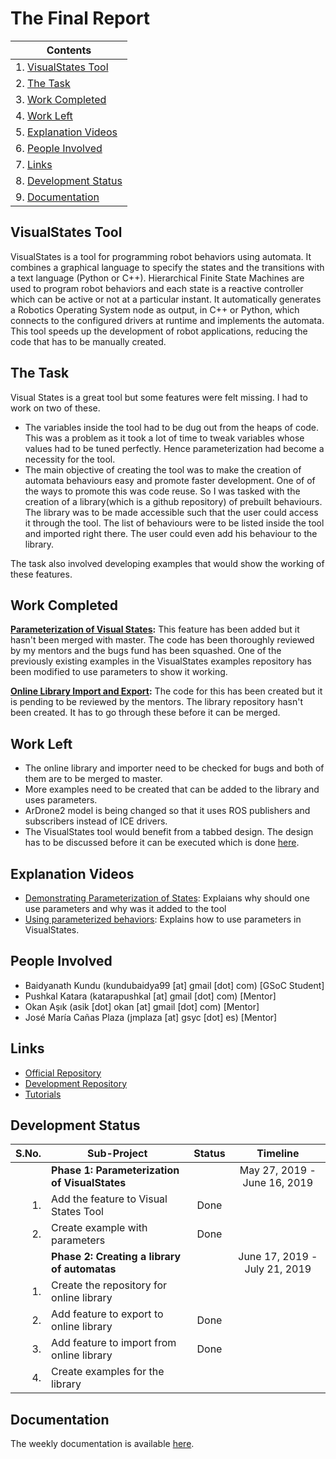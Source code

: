 # The Final Report

|Contents                                 |
|-----------------------------------------|
|1. [VisualStates Tool](#visualstates)    |
|2. [The Task](#task)                     |
|3. [Work Completed](#completed)          |
|4. [Work Left](#left)                    |
|5. [Explanation Videos](#videos)         |
|6. [People Involved](#people-involved)   |
|7. [Links](#links)                       |
|8. [Development Status](#status)         |
|9. [Documentation](#documentation)       |



<a name="visualstates"/>

## VisualStates Tool
VisualStates is a tool for programming robot behaviors using automata.
It combines a graphical language to specify the states and the transitions
with a text language (Python or C++). Hierarchical Finite State Machines
are used to program robot behaviors and each state is a reactive controller
which can be active or not at a particular instant. It automatically
generates a Robotics Operating System node as output, in C++ or Python, 
which connects to the configured drivers at runtime and implements the automata. 
This tool speeds up the development of robot applications, reducing the code 
that has to be manually created.

<a name="task"/>

## The Task
Visual States is a great tool but some features were felt missing. I had to work on two of these.

- The variables inside the tool had to be dug out from the heaps of code. 
This was a problem as it took a lot of time to tweak variables whose values had to be tuned perfectly.
Hence parameterization had become a necessity for the tool.
- The main objective of creating the tool was to make the creation of automata behaviours easy 
and promote faster development. One of of the ways to promote this was code reuse. So I was tasked with the
creation of a library(which is a github repository) of prebuilt behaviours. The library was to be made accessible such that the user could access it 
through the tool. The list of behaviours were to be listed inside the tool and imported right there. The user could even
add his behaviour to the library.

The task also involved developing examples that would show the working of these features.

<a name="completed"/>

## Work Completed
**[Parameterization of Visual States](https://github.com/TheRoboticsClub/colab-gsoc2019-Baidyanath_Kundu/pull/1):**
This feature has been added but it hasn't been merged with master. The code has been thoroughly reviewed by my mentors
and the bugs fund has been squashed. One of the previously existing examples in the VisualStates examples 
repository has been modified to use parameters to show it working.

**[Online Library Import and Export](https://github.com/TheRoboticsClub/colab-gsoc2019-Baidyanath_Kundu/pull/5):**
The code for this has been created but it is pending to be reviewed by the mentors. The library repository 
hasn't been created. It has to go through these before it can be merged. 

<a name="left"/>

## Work Left
- The online library and importer need to be checked for bugs and both of them are to be merged to master.
- More examples need to be created that can be added to the library and uses parameters.
- ArDrone2 model is being changed so that it uses ROS publishers and subscribers instead of ICE drivers.
- The VisualStates tool would benefit from a tabbed design. The design has to be discussed before it can be executed
which is done [here](https://github.com/JdeRobot/VisualStates/issues/120).

## Explanation Videos
- [Demonstrating Parameterization of States](https://www.youtube.com/watch?v=cRWVHkjcYvw): Explaians why should 
one use parameters and why was it added to the tool
- [Using parameterized behaviors](https://www.youtube.com/watch?v=PlO-l3zDaFU): Explains how to use parameters in VisualStates.

<a name="people-involved"/>

## People Involved
- Baidyanath Kundu (kundubaidya99 [at] gmail [dot] com) [GSoC Student]
- Pushkal Katara (katarapushkal [at] gmail [dot] com) [Mentor]
- Okan Aşık (asik [dot] okan [at] gmail [dot] com) [Mentor]
- José María Cañas Plaza (jmplaza [at] gsyc [dot] es) [Mentor]

<a name="links"/>

## Links
- [Official Repository](https://github.com/JdeRobot/VisualStates)
- [Development Repository](https://github.com/TheRoboticsClub/colab-gsoc2019-Baidyanath_Kundu)
- [Tutorials](http://jderobot.org/Tutorials#VisualStates_tool)

<a name="status"/>

## Development Status

|S.No.| Sub-Project                                 | Status | Timeline                    |
|----:|---------------------------------------------|:------:|:---------------------------:|
|     |**Phase 1: Parameterization of VisualStates**|        |May 27, 2019 - June 16, 2019 |
|1.   |Add the feature to Visual States Tool        | Done   |                             |
|2.   |Create example with parameters               | Done   |                             |
|     |**Phase 2: Creating a library of automatas** |        |June 17, 2019 - July 21, 2019|
|1.   |Create the repository for online library     |        |                             |
|2.   |Add feature to export to online library      | Done   |                             |
|3.   |Add feature to import from online library    | Done   |                             |
|4.   |Create examples for the library              |        |                             |

<a name="documentation"/>

## Documentation
The weekly documentation is available [here](https://theroboticsclub.github.io/colab-gsoc2019-Baidyanath_Kundu/).